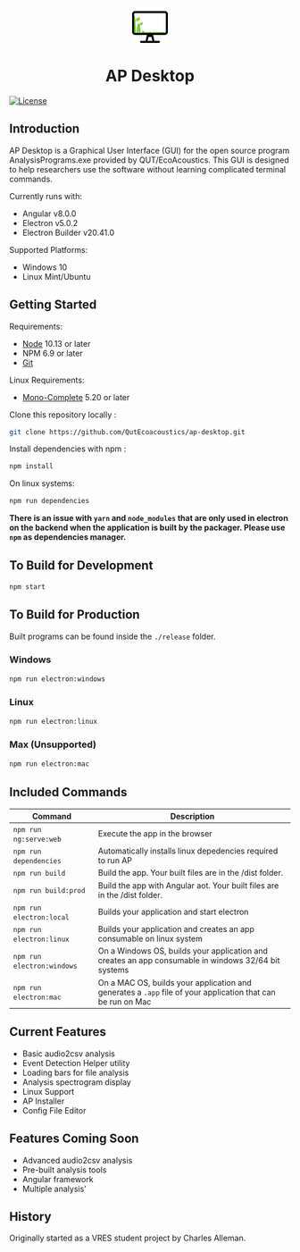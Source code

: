 
<p align="center"><img src="./src/favicon.png" alt="AP Desktop Logo" width="64"/></p>

<h1 align="center">AP Desktop</h1>

[![License](http://img.shields.io/badge/Licence-MIT-brightgreen.svg)](LICENSE.md)

## Introduction

AP Desktop is a Graphical User Interface (GUI) for the open source program AnalysisPrograms.exe provided by QUT/EcoAcoustics. This GUI is designed to help researchers use the software without learning complicated terminal commands.

Currently runs with:

- Angular v8.0.0
- Electron v5.0.2
- Electron Builder v20.41.0

Supported Platforms:

- Windows 10
- Linux Mint/Ubuntu

## Getting Started

Requirements:

- [Node](https://nodejs.org/en/download/) 10.13 or later
- NPM 6.9 or later
- [Git](https://git-scm.com/download/win)

Linux Requirements:

- [Mono-Complete](https://www.mono-project.com/download/stable/#download-lin) 5.20 or later

Clone this repository locally :

``` bash
git clone https://github.com/QutEcoacoustics/ap-desktop.git
```

Install dependencies with npm :

``` bash
npm install
```

On linux systems:

``` bash
npm run dependencies
```

**There is an issue with `yarn` and `node_modules` that are only used in electron on the backend when the application is built by the packager. Please use `npm` as dependencies manager.**

## To Build for Development


``` bash
npm start
```

## To Build for Production

Built programs can be found inside the `./release` folder.

### Windows

``` bash
npm run electron:windows
```

### Linux

``` bash
npm run electron:linux
```

### Max (Unsupported)

``` bash
npm run electron:mac
```

## Included Commands

|Command|Description|
|--|--|
|`npm run ng:serve:web`| Execute the app in the browser |
|`npm run dependencies`| Automatically installs linux depedencies required to run AP |
|`npm run build`| Build the app. Your built files are in the /dist folder. |
|`npm run build:prod`| Build the app with Angular aot. Your built files are in the /dist folder. |
|`npm run electron:local`| Builds your application and start electron
|`npm run electron:linux`| Builds your application and creates an app consumable on linux system |
|`npm run electron:windows`| On a Windows OS, builds your application and creates an app consumable in windows 32/64 bit systems |
|`npm run electron:mac`|  On a MAC OS, builds your application and generates a `.app` file of your application that can be run on Mac |

## Current Features

- Basic audio2csv analysis
- Event Detection Helper utility
- Loading bars for file analysis
- Analysis spectrogram display
- Linux Support
- AP Installer
- Config File Editor

## Features Coming Soon

- Advanced audio2csv analysis
- Pre-built analysis tools
- Angular framework
- Multiple analysis'

## History

Originally started as a VRES student project by Charles Alleman.
